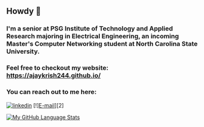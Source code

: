 ## Howdy 👋

### I'm a senior at PSG Institute of Technology and Applied Research majoring in Electrical Engineering, an incoming Master's Computer Networking student at North Carolina State University.

### Feel free to checkout my website:  https://ajaykrish244.github.io/

### You can reach out to me here: 
[![linkedin](https://img.shields.io/badge/LinkedIn-0077B5?style=for-the-badge&logo=linkedin&logoColor=white)][1]
[!][E-mail](https://img.shields.io/badge/Gmail-D14836?style=for-the-badge&logo=gmail&logoColor=white)][2]




[1]: https://www.linkedin.com/in/ajay-krishna-raveendar-1358781b8/



[![My GitHub Language Stats](https://github-readme-stats.vercel.app/api/top-langs/?username=ajaykrish244&langs_count=5&theme=tokyonight)]()

<!--
**ajaykrish244/ajaykrish244** is a ✨ _special_ ✨ repository because its `README.md` (this file) appears on your GitHub profile.

Here are some ideas to get you started:

- 🔭 I’m currently working on ...
- 🌱 I’m currently learning ...
- 👯 I’m looking to collaborate on ...
- 🤔 I’m looking for help with ...
- 💬 Ask me about ...
- 📫 How to reach me: ...
- 😄 Pronouns: ...
- ⚡ Fun fact: ...
-->
